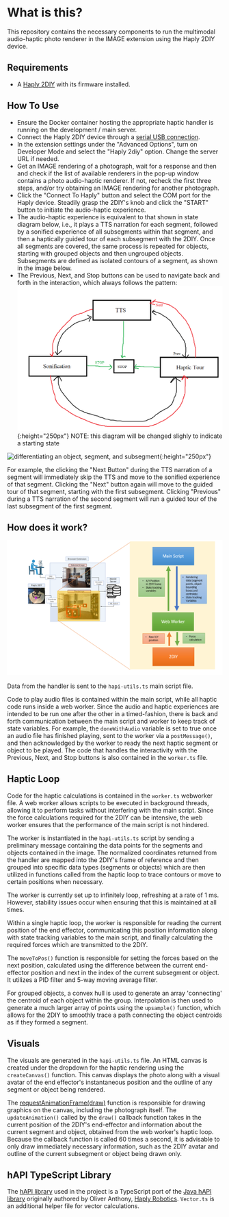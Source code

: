 # What is this?

This repository contains the necessary components to run the multimodal audio-haptic photo renderer in the IMAGE extension using the Haply 2DIY device.

## Requirements

* A [Haply 2DIY](https://2diy.haply.co/) with its firmware installed.
## How To Use

* Ensure the Docker container hosting the appropriate haptic handler is running on the development / main server.
* Connect the Haply 2DIY device through a [serial USB connection](https://developer.mozilla.org/en-US/docs/Web/API/Web_Serial_API).
* In the extension settings under the "Advanced Options", turn on Developer Mode and select the "Haply 2diy" option. Change the server URL if needed.
* Get an IMAGE rendering of a photograph, wait for a response and then and check if the list of available renderers in the pop-up window contains a photo audio-haptic renderer. If not, recheck the first three steps, and/or try obtaining an IMAGE rendering for another photograph.
* Click the "Connect To Haply" button and select the COM port for the Haply device. Steadily grasp the 2DIY's knob and click the "START" button to initiate the audio-haptic experience.
* The audio-haptic experience is equivalent to that shown in state diagram below, i.e., it plays a TTS narration for each segment, followed by a sonified experience of all subsegments within that segment, and then a haptically guided tour of each subsegment with the 2DIY. Once all segments are covered, the same process is repeated for objects, starting with grouped objects and then ungrouped objects. Subsegments are defined as isolated contours of a segment, as shown in the image below.
* The Previous, Next, and Stop buttons can be used to navigate back and forth in the interaction, which always follows the pattern:
![a state machine diagram explaining how the audio-haptic experience works](./images/haptics_state_machine.png){:height="250px"}
NOTE:  this diagram will be changed slighly to indicate a starting state

![differentiating an object, segment, and subsegment](./images/object_segments.png){:height="250px"}

 For example, the clicking the "Next Button" during the TTS narration of a segment will immediately skip the TTS and move to the sonified experience of that segment. Clicking the "Next" button again will move to the guided tour of that segment, starting with the first subsegment. Clicking "Previous" during a TTS narration of the second segment will run a guided tour of the last subsegment of the first segment.

## How does it work?  

![the dataflow between the main browser script, the worker, and the 2DIY](./images/browser_arch.png)

Data from the handler is sent to the ```hapi-utils.ts``` main script file.

Code to play audio files is contained within the main script, while all haptic code runs inside a web worker. Since the audio and haptic experiences are intended to be run one after the other in a timed-fashion, there is back and forth communication between the main script and worker to keep track of state variables. For example, the ```doneWithAudio``` variable is set to true once an audio file has finished playing, sent to the worker via a ```postMessage()```, and  then acknowledged by the worker to ready the next haptic segment or object to be played. The code that handles the interactivity with the Previous, Next, and Stop buttons is also contained in the ```worker.ts``` file.

## Haptic Loop

Code for the haptic calculations is contained in the ```worker.ts``` webworker file. A web worker allows scripts to be executed in background threads, allowing it to perform tasks without interfering with the main script. Since the force calculations required for the 2DIY can be intensive, the web worker ensures that the performance of the main script is not hindered.
 
The worker is instantiated in the ```hapi-utils.ts``` script by sending a preliminary message containing the data points for the segments and objects contained in the image. The normalized coordinates returned from the handler are mapped into the 2DIY's frame of reference and then grouped into specific data types (segments or objects) which are then utilized in functions called from the haptic loop to trace contours or move to certain positions when necessary.

The worker is currently set up to infinitely loop, refreshing at a rate of 1 ms. However, stability issues occur when ensuring that this is maintained at all times. 

Within a single haptic loop, the worker is responsible for reading the current position of the end effector, communicating this position information along with state tracking variables to the main script, and finally calculating the required forces which are transmitted to the 2DIY.

The ```moveToPos()``` function is responsible for setting the forces based on the next position, calculated using the difference between the current end-effector position and next in the index of the current subsegment or object. It utilizes a PID filter and 5-way moving average filter.

For grouped objects, a convex hull is used to generate an array 'connecting' the centroid of each object within the group. Interpolation is then used to generate a much larger array of points using the ```upsample()``` function, which allows for the 2DIY to smoothly trace a path connecting the object centroids as if they formed a segment.

## Visuals

The visuals are generated in the ```hapi-utils.ts``` file. An HTML canvas is created under the dropdown for the haptic rendering using the ```createCanvas()``` function. This canvas displays the photo along with a visual avatar of the end effector's instantaneous position and the outline of any segment or object being rendered. 

The [requestAnimationFrame(draw)](https://developer.mozilla.org/en-US/docs/Web/API/window/requestAnimationFrame) function is responsible for drawing graphics on the canvas, including the photograph itself. The ```updateAnimation()``` called by the ```draw()``` callback function takes in the current position of the 2DIY's end-effector and information about the current segment and object, obtained from the web worker's haptic loop. Because the callback function is called 60 times a second, it is advisable to only draw immediately necessary information, such as the 2DIY avatar and outline of the current subsegment or object being drawn only.

## hAPI TypeScript Library 

The [hAPI library](https://github.com/Shared-Reality-Lab/IMAGE-browser/tree/main/src/hAPI/libraries) used in the project is a TypeScript port of the [Java hAPI library](https://gitlab.com/Haply/hAPI) originally authored by Oliver Anthony, [Haply Robotics](https://haply.co/). ```Vector.ts``` is an additional helper file for vector calculations.
